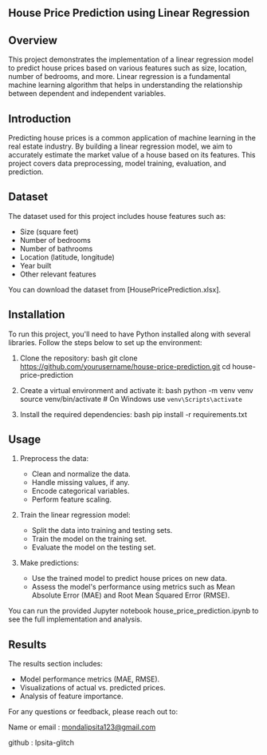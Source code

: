 ## House Price Prediction using Linear Regression

## Overview

This project demonstrates the implementation of a linear regression model to predict house prices based on various features such as size, location, number of bedrooms, and more. Linear regression is a fundamental machine learning algorithm that helps in understanding the relationship between dependent and independent variables.

## Introduction

Predicting house prices is a common application of machine learning in the real estate industry. By building a linear regression model, we aim to accurately estimate the market value of a house based on its features. This project covers data preprocessing, model training, evaluation, and prediction.

## Dataset

The dataset used for this project includes house features such as:
- Size (square feet)
- Number of bedrooms
- Number of bathrooms
- Location (latitude, longitude)
- Year built
- Other relevant features

You can download the dataset from [HousePricePrediction.xlsx].

## Installation

To run this project, you'll need to have Python installed along with several libraries. Follow the steps below to set up the environment:

1. Clone the repository:
   bash
   git clone https://github.com/yourusername/house-price-prediction.git
   cd house-price-prediction
   

2. Create a virtual environment and activate it:
   bash
   python -m venv venv
   source venv/bin/activate   # On Windows use `venv\Scripts\activate`
   

3. Install the required dependencies:
   bash
   pip install -r requirements.txt

 ## Usage

1. Preprocess the data:
   - Clean and normalize the data.
   - Handle missing values, if any.
   - Encode categorical variables.
   - Perform feature scaling.

2. Train the linear regression model:
   - Split the data into training and testing sets.
   - Train the model on the training set.
   - Evaluate the model on the testing set.

3. Make predictions:
   - Use the trained model to predict house prices on new data.
   - Assess the model's performance using metrics such as Mean Absolute Error (MAE) and Root Mean Squared Error (RMSE).

You can run the provided Jupyter notebook house_price_prediction.ipynb to see the full implementation and analysis.

## Results

The results section includes:
- Model performance metrics (MAE, RMSE).
- Visualizations of actual vs. predicted prices.
- Analysis of feature importance.

For any questions or feedback, please reach out to:

Name or email : mondalipsita123@gmail.com

github : Ipsita-glitch
